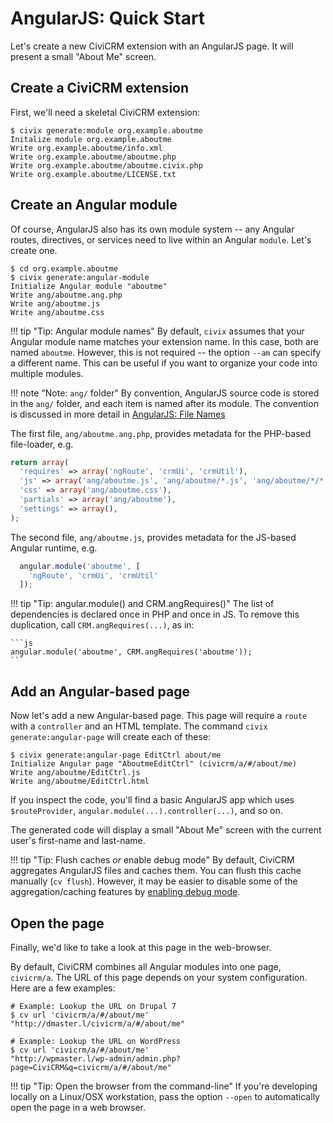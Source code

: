 # AngularJS: Quick Start

Let's create a new CiviCRM extension with an AngularJS page. It will present
a small "About Me" screen.

## Create a CiviCRM extension

First, we'll need a skeletal CiviCRM extension:

```
$ civix generate:module org.example.aboutme
Initalize module org.example.aboutme
Write org.example.aboutme/info.xml
Write org.example.aboutme/aboutme.php
Write org.example.aboutme/aboutme.civix.php
Write org.example.aboutme/LICENSE.txt
```

## Create an Angular module

Of course, AngularJS also has its own module system -- any Angular routes,
directives, or services need to live within an Angular `module`.  Let's
create one.

```
$ cd org.example.aboutme
$ civix generate:angular-module
Initialize Angular module "aboutme"
Write ang/aboutme.ang.php
Write ang/aboutme.js
Write ang/aboutme.css
```

!!! tip "Tip: Angular module names"
    By default, `civix` assumes that your Angular module name matches your
    extension name.  In this case, both are named `aboutme`.  However, this
    is not required -- the option `--am` can specify a different name.  This
    can be useful if you want to organize your code into multiple modules.

!!! note "Note: `ang/` folder"
    By convention, AngularJS source code is stored in the `ang/` folder, and
    each item is named after its module.  The convention is discussed in
    more detail in [AngularJS: File Names](files.md)

The first file, `ang/aboutme.ang.php`, provides metadata for the PHP-based
file-loader, e.g.

```php
return array(
  'requires' => array('ngRoute', 'crmUi', 'crmUtil'),
  'js' => array('ang/aboutme.js', 'ang/aboutme/*.js', 'ang/aboutme/*/*.js'),
  'css' => array('ang/aboutme.css'),
  'partials' => array('ang/aboutme'),
  'settings' => array(),
);
```

The second file, `ang/aboutme.js`, provides metadata for the JS-based
Angular runtime, e.g.

```js
  angular.module('aboutme', [
    'ngRoute', 'crmUi', 'crmUtil'
  ]);
```

!!! tip "Tip: angular.module() and CRM.angRequires()"
    The list of dependencies is declared once in PHP and once in JS.  To
    remove this duplication, call `CRM.angRequires(...)`, as in:

    ```js
    angular.module('aboutme', CRM.angRequires('aboutme'));
    ```


## Add an Angular-based page

Now let's add a new Angular-based page.  This page will require a `route`
with a `controller` and an HTML template.  The command
`civix generate:angular-page` will create each of these:

```
$ civix generate:angular-page EditCtrl about/me
Initialize Angular page "AboutmeEditCtrl" (civicrm/a/#/about/me)
Write ang/aboutme/EditCtrl.js
Write ang/aboutme/EditCtrl.html
```

If you inspect the code, you'll find a basic AngularJS app which uses
`$routeProvider`, `angular.module(...).controller(...)`, and so on.

The generated code will display a small "About Me" screen with the current
user's first-name and last-name.

!!! tip "Tip: Flush caches _or_ enable debug mode"
    By default, CiviCRM aggregates AngularJS files and caches them.  You can
    flush this cache manually (`cv flush`).  However, it may be easier to
    disable some of the aggregation/caching features by [enabling debug
    mode](../../tools/debugging.md).

## Open the page

Finally, we'd like to take a look at this page in the web-browser.

By default, CiviCRM combines all Angular modules into one page, `civicrm/a`.
The URL of this page depends on your system configuration.  Here are a few
examples:

```
# Example: Lookup the URL on Drupal 7
$ cv url 'civicrm/a/#/about/me'
"http://dmaster.l/civicrm/a/#/about/me"

# Example: Lookup the URL on WordPress
$ cv url 'civicrm/a/#/about/me'
"http://wpmaster.l/wp-admin/admin.php?page=CiviCRM&q=civicrm/a/#/about/me"
```

!!! tip "Tip: Open the browser from the command-line"
    If you're developing locally on a Linux/OSX workstation, pass the
    option `--open` to automatically open the page in a web browser.
